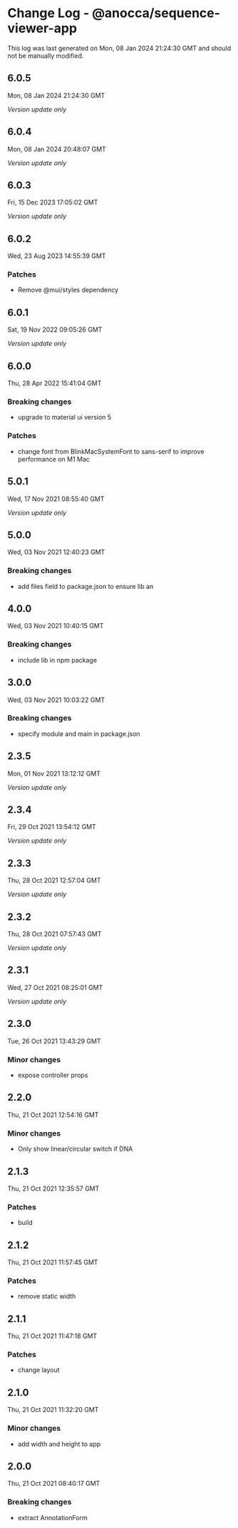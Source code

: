 # Change Log - @anocca/sequence-viewer-app

This log was last generated on Mon, 08 Jan 2024 21:24:30 GMT and should not be manually modified.

## 6.0.5
Mon, 08 Jan 2024 21:24:30 GMT

_Version update only_

## 6.0.4
Mon, 08 Jan 2024 20:48:07 GMT

_Version update only_

## 6.0.3
Fri, 15 Dec 2023 17:05:02 GMT

_Version update only_

## 6.0.2
Wed, 23 Aug 2023 14:55:39 GMT

### Patches

- Remove @mui/styles dependency

## 6.0.1
Sat, 19 Nov 2022 09:05:26 GMT

_Version update only_

## 6.0.0
Thu, 28 Apr 2022 15:41:04 GMT

### Breaking changes

- upgrade to material ui version 5

### Patches

- change font from BlinkMacSystemFont to sans-serif to improve performance on M1 Mac

## 5.0.1
Wed, 17 Nov 2021 08:55:40 GMT

_Version update only_

## 5.0.0
Wed, 03 Nov 2021 12:40:23 GMT

### Breaking changes

- add files field to package.json to ensure lib an

## 4.0.0
Wed, 03 Nov 2021 10:40:15 GMT

### Breaking changes

- include lib in npm package

## 3.0.0
Wed, 03 Nov 2021 10:03:22 GMT

### Breaking changes

- specify module and main in package.json

## 2.3.5
Mon, 01 Nov 2021 13:12:12 GMT

_Version update only_

## 2.3.4
Fri, 29 Oct 2021 13:54:12 GMT

_Version update only_

## 2.3.3
Thu, 28 Oct 2021 12:57:04 GMT

_Version update only_

## 2.3.2
Thu, 28 Oct 2021 07:57:43 GMT

_Version update only_

## 2.3.1
Wed, 27 Oct 2021 08:25:01 GMT

_Version update only_

## 2.3.0
Tue, 26 Oct 2021 13:43:29 GMT

### Minor changes

- expose controller props

## 2.2.0
Thu, 21 Oct 2021 12:54:16 GMT

### Minor changes

- Only show linear/circular switch if DNA

## 2.1.3
Thu, 21 Oct 2021 12:35:57 GMT

### Patches

- build

## 2.1.2
Thu, 21 Oct 2021 11:57:45 GMT

### Patches

- remove static width

## 2.1.1
Thu, 21 Oct 2021 11:47:18 GMT

### Patches

- change layout

## 2.1.0
Thu, 21 Oct 2021 11:32:20 GMT

### Minor changes

- add width and height to app

## 2.0.0
Thu, 21 Oct 2021 08:40:17 GMT

### Breaking changes

- extract AnnotationForm

